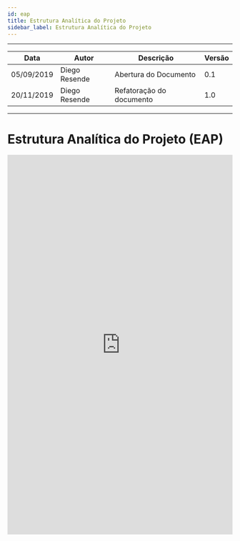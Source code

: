 ```yaml
---
id: eap
title: Estrutura Analítica do Projeto
sidebar_label: Estrutura Analítica do Projeto
---
```


---
| Data | Autor  | Descrição | Versão |
|--|--|--|--|
|05/09/2019|Diego Resende|Abertura do Documento|0.1|
|20/11/2019|Diego Resende|Refatoração do documento|1.0|
----

# Estrutura Analítica do Projeto (EAP)

<!-- [ ![enter image description here](https://lh3.googleusercontent.com/P_GRxqCHDn-PWg63KMJ1hbYrNR9mtrhcYyb4dl5WLadMTCLO7yeHtQobHT2SmEhmdnITjcdmRaeX) ] -->

<iframe frameborder="0" style="width:100%;height:850px;" src="https://www.draw.io/?lightbox=1&highlight=0000ff&edit=_blank&layers=1&nav=1&title=EAP-v2#R7V1bd5s4EP41fmwP4s6j4zjZ7rbnpEl3m%2B4bwYqtBiNXBifpr19xMyBhfOMizPohsQQoYr75RjOjS0bKZPl2S%2BzV4gueQXckS7O3kXI9kmUgyYD%2BCmve4xpNVuOKOUGz5Kas4gH9humTSW2AZnBduNHH2PXRqljpYM%2BDjl%2BoswnBr8XbnrFb%2FKsrew65igfHdvna72jmL5JaoFvZhT8gmi%2BSP23KenzhyXZe5gQHXvL3RrLyHH3iy0s7bSt50fXCnuHXXJUyHSkTgrEff1u%2BTaAbyjYVW%2FzczY6r234T6PmHPCDHD2xsN0he%2FRb5tOKKQPuF9sxLuum%2Fp6J5XSAfPqxsJyy%2FUvhHylX0wjBsEtDS9p3CwjNy3Ql2MYmeVoBkKNY0vMkn%2BAWmVzzswfBm7Pm5m2%2BiT1L%2FkHQBpOVYaVLFyr9yIoUNJD58y1UlIriFeAl98k5v2SqslOCR6mtSfM3AV9SkbpHDXU%2Fq7ETf5tumM5nTL4nYyyFQOAg%2BechB9miijMZG9FPBIZfCH3cE%2F4Q%2BPgEVBogb2VLATiCKEB6PCqgDFd0qgkLZ99HKfUwOI9AURiqH0Z1re%2FCnvaSvNww0LJVBw1C7QkPn0Ji%2BQSdgCDMATIBsCAMKvP%2F79usj%2BevXBtgv6MO%2F6u%2B7Hx9kU%2BeAgDM61CZF6D7h12lWEYp1FV5wkfdSAEiiJUz8BZ5jz3Y%2FY7xKZErNof%2BeCNUOKBmVq4W%2FdJOrVLbk%2FTF5Pir8CAsftbR4%2FZa%2FeP2elHaCs8YBcZI3URMMfZvMoV%2BwFOFLViJIoGv7aFP0N8rkHz06JsR%2Bz92wwsjz17mW78KKHFnlol6kCGdYxi1myG67dpg93GcQ49FqunbwqgYqAnk8vtLOomItFrB0%2FElFbEofpdwH8NSTG6Ie7RoHx3G0iyrohVAYiLrBHPUYscavGLFmNg797QwNWnODwq5Gz8WApT60yUFI26KelapdH8o5maecciDl8lBIJVBsK4%2FjJkc%2BjR0pVQbj%2BH2Sp%2FLOOdOQzjTEthMLgWvnBD5TRIesQYca7dY0SGM0SDtVg7TyuGaPBh073ADA%2BiGqVNkvILG%2BvSrXOkDRMWPICq2LptA6G8qdqtBMQ2w7nSm0zFK2ZoUud69V5Tilrtu9Pkg%2Fd3T9jJG8WedZZ7BPg6yGoeRTcd8gWUa%2BNKQ%2Fxk%2FUEAXE5gDvqTetW1XeNDWnXXnTO%2BDRumVao4HsjlcuCW%2FFZKiSpBkaZigf9E4phYKYldKYwhkln65DfyENgVd1JWz7wFoVKIKx1hgea%2FW%2BsFa1WmEtny3%2BNKNiRc8hS9k5Fvoukdx9GH6h3YcErtd2VD8EBmuyaOOuNTwGm31hsGa24hmbHIOvsRNsM82hd%2FwPWtc28dMHnuqi8dQ0B8dT7YxMYrvTP0rN0z%2FV8tgzKfQNLocyJ6SKFsWmWdchsbQ3k7QaaIWlB0zdhr7vJFj79MtEHo15pblItgrn%2B1qAE%2FzFs7UkehWTre1khTU%2Bei1l6z1aO8Niq66KxlZ5eGy1esNWrRW28utwWLaGieEJXgYen30aAmsNXTDW6h2z9gz26enOiBMm%2FptlH5CZlUtKkX78AyqzHkRuJbOUSrCw9t6Hc8Ilhh1KmHhyxwsuZgoWyEa%2FoteOVzt0MMLqyv8jbJk8coz9DDe259uFdPA9%2FBWgNfJxPIsTbqdBFzODY2mli%2FzThUeSaLQ1uw5j35D%2FmPueIy0tZZwNCyllM6pn7P6RNwMNUF3jqV5Ngq5HeQlojOpZrdgAjbMBU5dS3C%2FZMreOpJAZg8uwAKZaaQG2qzY75HzXwXDCeekIzp%2FD3Wb87kMo19QK2K7IXZLwIggT9HsHu%2B8vjt1Aqh7gRaC32jG92%2FfEzRJPXNRoGxwbbbfiu5u87z5ePiEKBUz99hlcQ2%2BD3Q2qaWO1IIyuDrQ73Dq4Aynew%2FqCPWpjyTbMCtGaUIkRTLE5G6Y%2B7LVmSSPcXmuLn9k9zkoLseVpV%2BQl7THtW49v6%2BVt47XzPD6Zt%2FvVrBFm1xXQZMaHA4zKWsUmD92FBXSLaZixb4bRjFOqcNsG94x0usR0NFkR3uxIZw1vMZx1cPbiYJo07DWp7DYvtQ0nyOKH1rIpwocVSblyCf6PWrmYVTj%2FxxrethGrN9tGTKna5rP3G3vGCIM5%2B8vUj2vf3DO3yW0nbWUxrsXnUa7hM%2FIQl0UJPfk7aknCGutyZkmq188bSmcmx6HECtxflvrn94dHByDF%2Fep%2BKDuv4Mp2Xlw8H2U7CWeBUDExB0YJZCfiYwqHD78JhUOCGQZqM%2BiMAS4lRt5uV2lYZTSilYhUqycW4azyqSdAGMy8c2MZcM7O12y3y1EqOQZgh92OtiouY7PtExqvi2S6zzIN1UvIzO68xR2Q8XnNnpmGWOm6Mg3sShILnGoa2DNYgNnYiVk7BFlyRABFDc7DmK64hky0pdpnMXZPglsDolGWj8K%2FwXW06XsQgHS4fXQHIHy4cg%2Bf7XDGQdRV0k3iI1x4kh6k0eMxTu1yjOPmaFXlxEEOyMxwabAt1ZVsZ7us1Zwg3YFT7wOteHARRtO0U48fBTJ72J7ckqbpNa9HKMcpFXiPNU0XStP0U48p5TStNZtmtBLUa3xy7x5uEHwdiTrdc55zUz3do1iCOTclB1f0zBBoneb2uKlU5dQInltks53wr9sQsF1W5bMMAS1m%2F7Qnvj37z0jK9D8%3D"></iframe>

